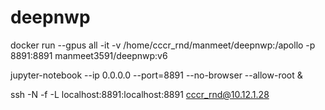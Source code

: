 # deepnwp

docker run --gpus all -it -v /home/cccr_rnd/manmeet/deepnwp:/apollo  -p 8891:8891  manmeet3591/deepnwp:v6

jupyter-notebook --ip 0.0.0.0 --port=8891 --no-browser --allow-root &

ssh -N -f -L localhost:8891:localhost:8891 cccr_rnd@10.12.1.28
